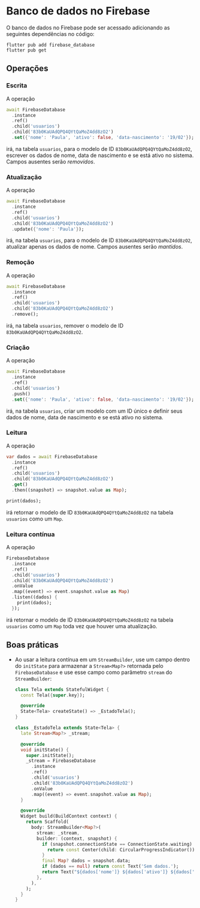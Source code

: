 # Banco de dados no Firebase

O banco de dados no Firebase pode ser acessado adicionando as seguintes dependências no código:

```shell
flutter pub add firebase_database
flutter pub get
```

## Operações

### Escrita

A operação

```dart
await FirebaseDatabase
  .instance
  .ref()
  .child('usuarios')
  .child('83b0KaUAdQPQ4QYtQaMoZ4dd8zO2')
  .set({'nome': 'Paula', 'ativo': false, 'data-nascimento': '19/02'});
```

irá, na tabela `usuarios`, para o modelo de ID `83b0KaUAdQPQ4QYtQaMoZ4dd8zO2`, escrever
os dados de nome, data de nascimento e se está ativo no sistema. Campos ausentes serão *removidos*.

### Atualização

A operação

```dart
await FirebaseDatabase
  .instance
  .ref()
  .child('usuarios')
  .child('83b0KaUAdQPQ4QYtQaMoZ4dd8zO2')
  .update({'nome': 'Paula'});
```

irá, na tabela `usuarios`, para o modelo de ID `83b0KaUAdQPQ4QYtQaMoZ4dd8zO2`, atualizar
apenas os dados de nome. Campos ausentes serão *mantidos*.

### Remoção

A operação

```dart
await FirebaseDatabase
  .instance
  .ref()
  .child('usuarios')
  .child('83b0KaUAdQPQ4QYtQaMoZ4dd8zO2')
  .remove();
```

irá, na tabela `usuarios`, remover o modelo de ID `83b0KaUAdQPQ4QYtQaMoZ4dd8zO2`.

### Criação

A operação

```dart
await FirebaseDatabase
  .instance
  .ref()
  .child('usuarios')
  .push()
  .set({'nome': 'Paula', 'ativo': false, 'data-nascimento': '19/02'});
```

irá, na tabela `usuarios`, criar um modelo com um ID único e definir seus dados de 
nome, data de nascimento e se está ativo no sistema.

### Leitura

A operação

```dart
var dados = await FirebaseDatabase
  .instance
  .ref()
  .child('usuarios')
  .child('83b0KaUAdQPQ4QYtQaMoZ4dd8zO2')
  .get()
  .then((snapshot) => snapshot.value as Map);

print(dados);
```

irá retornar o modelo de ID `83b0KaUAdQPQ4QYtQaMoZ4dd8zO2` na tabela `usuarios` como um `Map`.

### Leitura contínua

A operação

```dart
FirebaseDatabase
  .instance
  .ref()
  .child('usuarios')
  .child('83b0KaUAdQPQ4QYtQaMoZ4dd8zO2')
  .onValue
  .map((event) => event.snapshot.value as Map)
  .listen((dados) {
    print(dados);
  });
```

irá retornar o modelo de ID `83b0KaUAdQPQ4QYtQaMoZ4dd8zO2` na tabela `usuarios` como um `Map`
toda vez que houver uma atualização.

## Boas práticas

- Ao usar a leitura contínua em um `StreamBuilder`, use um campo dentro do `initState` para armazenar
  a `Stream<Map?>` retornada pelo `FirebaseDatabase` e use esse campo como parâmetro `stream` do `StreamBuilder`:

  ```dart
  class Tela extends StatefulWidget {
    const Tela({super.key});

    @override
    State<Tela> createState() => _EstadoTela();
  }

  class _EstadoTela extends State<Tela> {
    late Stream<Map?> _stream;

    @override
    void initState() {
      super.initState();
      _stream = FirebaseDatabase
        .instance
        .ref()
        .child('usuarios')
        .child('83b0KaUAdQPQ4QYtQaMoZ4dd8zO2')
        .onValue
        .map((event) => event.snapshot.value as Map);
    }

    @override
    Widget build(BuildContext context) {
      return Scaffold(
        body: StreamBuilder<Map?>(
          stream: _stream,
          builder: (context, snapshot) {
            if (snapshot.connectionState == ConnectionState.waiting) {
              return const Center(child: CircularProgressIndicator());
            }
            final Map? dados = snapshot.data;
            if (dados == null) return const Text('Sem dados.');
            return Text("${dados['nome']} ${dados['ativo']} ${dados['data-nascimento']}");
          },
        ),
      );
    }
  }
  ```

